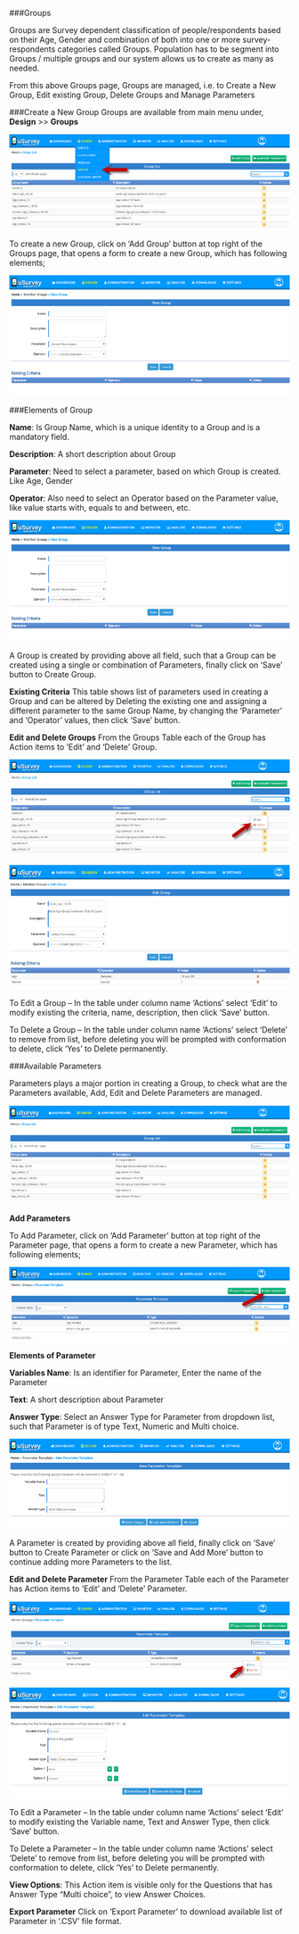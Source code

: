 
###Groups

Groups are Survey dependent classification of people/respondents based on their Age, Gender and combination of both into one or more survey- respondents categories called Groups.
Population has to be segment into Groups / multiple groups and our system allows us to create as many as needed.

From this above Groups page, Groups are managed, i.e. to Create a New Group, Edit existing Group, Delete Groups and Manage Parameters

###Create a New Group
Groups are available from main menu under, <b>Design</b> >> <b>Groups</b>

![Group](./Group1.png)

To create a new Group, click on ‘Add Group’ button at top right of the Groups page, that opens a form to create a new Group, which has following elements;

![Group](./Group3.png)

###Elements of Group

<b>Name</b>: Is Group Name, which is a unique identity to a Group and is a mandatory field.   

<b>Description</b>: A short description about Group

<b>Parameter</b>: Need to select a parameter, based on which Group is created. Like Age, Gender  

<b>Operator</b>: Also need to select an Operator based on the Parameter value, like value starts with, equals to and between, etc.

![Group](./Group3.png)

A Group is created by providing above all field, such that a Group can be created using a single or combination of Parameters, finally click on ‘Save’ button to Create Group. 

<b>Existing Criteria</b>
This table shows list of parameters used in creating a Group and can be altered by Deleting the existing one and assigning a different parameter to the same Group Name, by changing the ‘Parameter’ and ‘Operator’ values, then click ‘Save’ button.

<b>Edit and Delete Groups</b>
From the Groups Table each of the Group has Action items to ‘Edit’ and ‘Delete’ Group.

![Group](./Group4.png)

![Group](./Group5.png)

To Edit a Group – In the table under column name ‘Actions’ select ‘Edit’ to modify existing the criteria, name, description, then click ‘Save’ button.

To Delete a Group – In the table under column name ‘Actions’ select ‘Delete’ to remove from list, before deleting you will be prompted with conformation to delete, click ‘Yes’ to Delete permanently.

###Available Parameters

Parameters plays a major portion in creating a Group, to check what are the Parameters available, Add, Edit and Delete Parameters are managed.

![Group](./Group6.png)

<b>Add Parameters</b>

To Add Parameter, click on ‘Add Parameter’ button at top right of the Parameter page, that opens a form to create a new Parameter, which has following elements;

![Group](./Group7.png)

<b>Elements of Parameter</b>

<b>Variables Name</b>: Is an identifier for Parameter, Enter the name of the Parameter 

<b>Text</b>: A short description about Parameter

<b>Answer Type</b>: Select an Answer Type for Parameter from dropdown list, such that Parameter is of type Text, Numeric and Multi choice.

![Group](./Group8.png)

A Parameter is created by providing above all field, finally click on ‘Save’ button to Create Parameter or click on ‘Save and Add More’ button to continue adding more Parameters to the list.

<b>Edit and Delete Parameter</b>
From the Parameter Table each of the Parameter has Action items to ‘Edit’ and ‘Delete’ Parameter.

![Group](./Group9.png)

![Group](./Group10.png)

To Edit a Parameter – In the table under column name ‘Actions’ select ‘Edit’ to modify existing the Variable name, Text and Answer Type, then click ‘Save’ button.

To Delete a Parameter – In the table under column name ‘Actions’ select ‘Delete’ to remove from list, before deleting you will be prompted with conformation to delete, click ‘Yes’ to Delete permanently.

<b>View Options</b>: This Action item is visible only for the Questions that has Answer Type “Multi choice”, to view Answer Choices.

<b>Export Parameter</b>
Click on ‘Export Parameter’ to download available list of Parameter in ‘.CSV’ file format.
